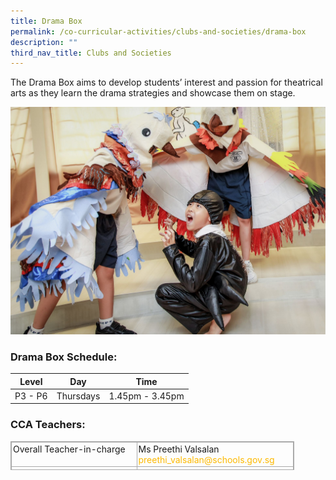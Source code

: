 ```yaml
---
title: Drama Box
permalink: /co-curricular-activities/clubs-and-societies/drama-box
description: ""
third_nav_title: Clubs and Societies
---
```

The Drama Box aims to develop students’ interest and passion for theatrical arts as they learn the drama strategies and showcase them on stage.

![Drama Club](/images/drama%20club%201.jpg)

### Drama Box Schedule:



| Level | Day | Time |
| -------- | -------- | -------- |
| P3 - P6     | Thursdays     | 1.45pm - 3.45pm     |

### CCA Teachers: 

  

<table class="iveo_table ives_tab_simple3" cellspacing="0" cellpadding="0" border="1" style="margin: 0px; outline: 0px; padding: 0px; border-collapse: collapse; border: 1px solid rgb(170, 170, 170); width: 454px; height: 46px;"><tbody style="margin: 0px; outline: 0px; padding: 0px;"><tr style="margin: 0px; outline: 0px; padding: 0px;"><td valign="top" style="margin: 0px; outline: 0px; padding: 2px; text-align: left; border: 1px solid rgb(170, 170, 170); width: 207px;">Overall Teacher-in-charge</td><td valign="top" style="margin: 0px; outline: 0px; padding: 2px; text-align: left; border: 1px solid rgb(170, 170, 170); width: 185px;">Ms Preethi Valsalan<br style="margin: 0px; outline: 0px; padding: 0px;"><a href="mailto:preethi_valsalan@schools.gov.sg" target="" style="margin: 0px; outline: 0px; padding: 0px; color: rgb(253, 185, 0); text-decoration: none;">preethi_valsalan@schools.gov.sg</a><br style="margin: 0px; outline: 0px; padding: 0px;"></td></tr><tr style="margin: 0px; outline: 0px; padding: 0px; height: 22pt;"><td valign="top" style="margin: 0px; outline: 0px; padding: 2px; text-align: left; border: 1px solid rgb(170, 170, 170); width: 257.219px;">Teacher-in-charge</td><td valign="top" style="margin: 0px; outline: 0px; padding: 2px; text-align: left; border: 1px solid rgb(170, 170, 170); width: 258.219px;">Mdm Giny Ng</td></tr></tbody></table>